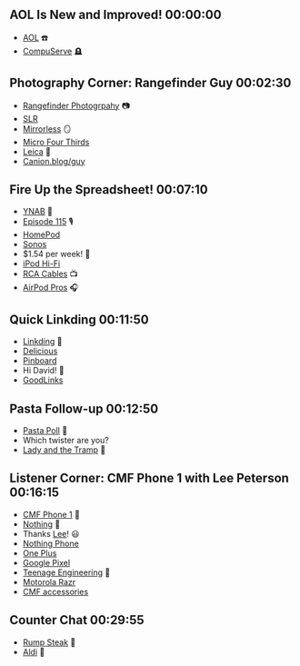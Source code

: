 ## AOL Is New and Improved! 00:00:00
* [AOL](https://en.wikipedia.org/wiki/AOL) ☎️
* [CompuServe](https://en.wikipedia.org/wiki/CompuServe) 🪦

## Photography Corner: Rangefinder Guy 00:02:30
* [Rangefinder Photogrpahy](https://en.wikipedia.org/wiki/Rangefinder_camera) 📷
* [SLR](https://en.wikipedia.org/wiki/Single-lens_reflex_camera)
* [Mirrorless](https://en.wikipedia.org/wiki/Mirrorless_camera) 🪞
* [Micro Four Thirds](https://en.wikipedia.org/wiki/Micro_Four_Thirds_system)
* [Leica](https://en.wikipedia.org/wiki/Leica_Camera) 🔴
* [Canion.blog/guy](https://canion.blog/guy)

## Fire Up the Spreadsheet! 00:07:10
* [YNAB](https://en.wikipedia.org/wiki/YNAB) 🧮
* [Episode 115](https://listen.hemisphericviews.com/preview/wxvtSn7R) 🎙️
* [HomePod](https://en.wikipedia.org/wiki/HomePod)
* [Sonos](https://en.wikipedia.org/wiki/Sonos)
* $1.54 per week! 🤯
* [iPod Hi-Fi](https://en.wikipedia.org/wiki/IPod_Hi-Fi)
* [RCA Cables](https://en.wikipedia.org/wiki/RCA_connector) 📺
* [AirPod Pros](https://en.wikipedia.org/wiki/AirPods_Pro) 🎧

## Quick Linkding 00:11:50
* [Linkding](https://github.com/sissbruecker/linkding) 🔗
* [Delicious](https://en.wikipedia.org/wiki/Delicious_%28website%29)
* [Pinboard](https://en.wikipedia.org/wiki/Pinboard_%28website%29)
* Hi David! 👋
* [GoodLinks](https://goodlinks.app/)

## Pasta Follow-up 00:12:50
* [Pasta Poll](https://social.lol/@hemisphericviews/112776199981864451) 🍝
* Which twister are you?
* [Lady and the Tramp](https://en.wikipedia.org/wiki/Lady_and_the_Tramp) 🐶

## Listener Corner: CMF Phone 1 with Lee Peterson 00:16:15
* [CMF Phone 1](https://cmf.tech/en-us/pages/phone-1) 📱
* [Nothing](https://us.nothing.tech/pages/about) 🫥
* Thanks [Lee](https://ljpuk.net/)! 😃
* [Nothing Phone](https://us.nothing.tech/pages/phone-1)
* [One Plus](https://en.wikipedia.org/wiki/OnePlus)
* [Google Pixel](https://en.wikipedia.org/wiki/Google_Pixel)
* [Teenage Engineering](https://en.wikipedia.org/wiki/Teenage_Engineering) 🧡
* [Motorola Razr](https://en.wikipedia.org/wiki/Motorola_Razr)
* [CMF accessories](https://cmf.tech/en-us/pages/phone-1#feature)

## Counter Chat 00:29:55
* [Rump Steak](https://en.wikipedia.org/wiki/Rump_steak) 🍖
* [Aldi](https://en.wikipedia.org/wiki/Aldi) 🛒